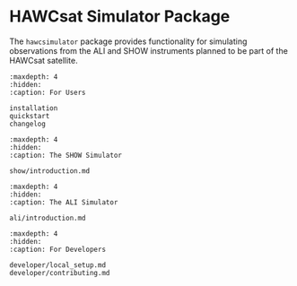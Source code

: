 ---
---

# HAWCsat Simulator Package

The `hawcsimulator` package provides functionality for simulating observations from the
ALI and SHOW instruments planned to be part of the HAWCsat satellite.



```{toctree}
:maxdepth: 4
:hidden:
:caption: For Users

installation
quickstart
changelog
```

```{toctree}
:maxdepth: 4
:hidden:
:caption: The SHOW Simulator

show/introduction.md
```

```{toctree}
:maxdepth: 4
:hidden:
:caption: The ALI Simulator

ali/introduction.md
```

```{toctree}
:maxdepth: 4
:hidden:
:caption: For Developers

developer/local_setup.md
developer/contributing.md
```
